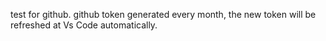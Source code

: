 test for github.
github token generated every month, the new token will be refreshed at Vs Code automatically.